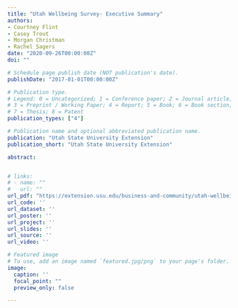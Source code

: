 ```yaml
---
title: "Utah Wellbeing Survey- Executive Summary"
authors:
- Courtney Flint
- Casey Trout
- Morgan Christman
- Rachel Sagers
date: "2020-09-26T00:00:00Z"
doi: ""

# Schedule page publish date (NOT publication's date).
publishDate: "2017-01-01T00:00:00Z"

# Publication type.
# Legend: 0 = Uncategorized; 1 = Conference paper; 2 = Journal article;
# 3 = Preprint / Working Paper; 4 = Report; 5 = Book; 6 = Book section;
# 7 = Thesis; 8 = Patent
publication_types: ["4"]

# Publication name and optional abbreviated publication name.
publication: "Utah State University Extension"
publication_short: "Utah State University Extension"

abstract: 


# links:
# - name: ""
#   url: ""
url_pdf: "https://extension.usu.edu/business-and-community/utah-wellbeing-project/reports/statewide-wellbeing-survey-report-sept-2020"
url_code: ''
url_dataset: ''
url_poster: ''
url_project: ''
url_slides: ''
url_source: ''
url_video: ''

# Featured image
# To use, add an image named `featured.jpg/png` to your page's folder. 
image:
  caption: ''
  focal_point: ""
  preview_only: false

---
```

